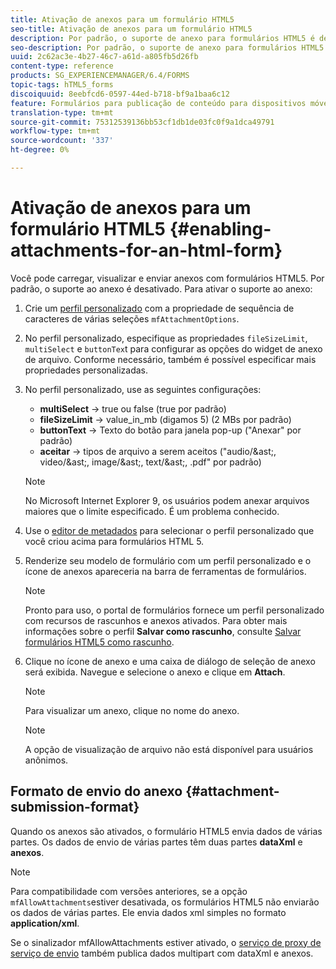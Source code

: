 ```yaml
---
title: Ativação de anexos para um formulário HTML5
seo-title: Ativação de anexos para um formulário HTML5
description: Por padrão, o suporte de anexo para formulários HTML5 é desativado.
seo-description: Por padrão, o suporte de anexo para formulários HTML5 é desativado.
uuid: 2c62ac3e-4b27-46c7-a61d-a805fb5d26fb
content-type: reference
products: SG_EXPERIENCEMANAGER/6.4/FORMS
topic-tags: hTML5_forms
discoiquuid: 8eebfcd6-0597-44ed-b718-bf9a1baa6c12
feature: Formulários para publicação de conteúdo para dispositivos móveis
translation-type: tm+mt
source-git-commit: 75312539136bb53cf1db1de03fc0f9a1dca49791
workflow-type: tm+mt
source-wordcount: '337'
ht-degree: 0%

---
```



# Ativação de anexos para um formulário HTML5 {#enabling-attachments-for-an-html-form}

Você pode carregar, visualizar e enviar anexos com formulários HTML5. Por padrão, o suporte ao anexo é desativado. Para ativar o suporte ao anexo:

1. Crie um [perfil personalizado](/help/forms/using/custom-profile.md) com a propriedade de sequência de caracteres de várias seleções `mfAttachmentOptions`.
1. No perfil personalizado, especifique as propriedades `fileSizeLimit`, `multiSelect` e `buttonTex`t para configurar as opções do widget de anexo de arquivo. Conforme necessário, também é possível especificar mais propriedades personalizadas.

1. No perfil personalizado, use as seguintes configurações:

   * **multiSelect** -> true ou false (true por padrão)
   * **fileSizeLimit**  -> value_in_mb (digamos 5) (2 MBs por padrão)
   * **buttonText**  -> Texto do botão para janela pop-up (&quot;Anexar&quot; por padrão)
   * **aceitar** -> tipos de arquivo a serem aceitos (&quot;audio/&amp;ast;, video/&amp;ast;, image/&amp;ast;, text/&amp;ast;, .pdf&quot; por padrão)

   >[!NOTE]
   >
   >No Microsoft Internet Explorer 9, os usuários podem anexar arquivos maiores que o limite especificado. É um problema conhecido.

1. Use o [editor de metadados](/help/forms/using/manage-form-metadata.md) para selecionar o perfil personalizado que você criou acima para formulários HTML 5.
1. Renderize seu modelo de formulário com um perfil personalizado e o ícone de anexos apareceria na barra de ferramentas de formulários.

   >[!NOTE]
   >
   >Pronto para uso, o portal de formulários fornece um perfil personalizado com recursos de rascunhos e anexos ativados. Para obter mais informações sobre o perfil **Salvar como rascunho**, consulte [Salvar formulários HTML5 como rascunho](/help/forms/using/saving-html5-form-draft.md).

1. Clique no ícone de anexo e uma caixa de diálogo de seleção de anexo será exibida. Navegue e selecione o anexo e clique em **Attach**.

   >[!NOTE]
   >
   >Para visualizar um anexo, clique no nome do anexo.

   >[!NOTE]
   >
   >A opção de visualização de arquivo não está disponível para usuários anônimos.

## Formato de envio do anexo {#attachment-submission-format}

Quando os anexos são ativados, o formulário HTML5 envia dados de várias partes. Os dados de envio de várias partes têm duas partes **dataXml** e **anexos**.

>[!NOTE]
>
>Para compatibilidade com versões anteriores, se a opção `mfAllowAttachments`estiver desativada, os formulários HTML5 não enviarão os dados de várias partes. Ele envia dados xml simples no formato **application/xml**.

Se o sinalizador mfAllowAttachments estiver ativado, o [serviço de proxy de serviço de envio](/help/forms/using/service-proxy.md) também publica dados multipart com dataXml e anexos.
